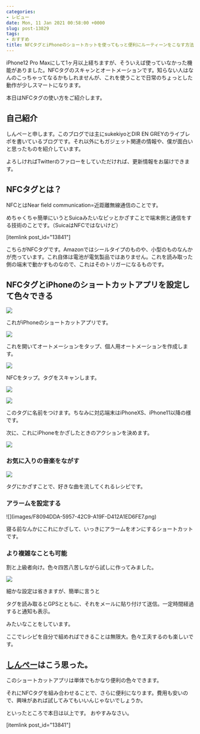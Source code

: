 ```yaml
---
categories:
- レビュー
date: Mon, 11 Jan 2021 00:58:00 +0000
slug: post-13829
tags:
- おすすめ
title: NFCタグとiPhoneのショートカットを使ってもっと便利にルーティーンをこなす方法
---
```


iPhone12 Pro Maxにして1ヶ月以上経ちますが、そういえば使っていなかった機能がありました。NFCタグのスキャンとオートメーションです。知らない人はなんのこっちゃってなるかもしれませんが、これを使うことで日常のちょっとした動作が少しスマートになります。

本日はNFCタグの使い方をご紹介します。

<h2>自己紹介</h2>
しんぺーと申します。このブログでは主にsukekiyoとDIR EN GREYのライブレポを書いているブログです。それ以外にもガジェット関連の情報や、僕が面白いと思ったものを紹介しています。

よろしければTwitterのファローをしていただければ、更新情報をお届けできます。


<h2>NFCタグとは？</h2>
NFCとはNear field communication=近距離無線通信のことです。

めちゃくちゃ簡単にいうとSuicaみたいなピッとかざすことで端末側と通信をする技術のことです。（SuicaはNFCではないけど）

[itemlink post_id="13841"]


こちらがNFCタグです。Amazonではシールタイプのものや、小型のものなんかが売っています。これ自体は電池が電気製品ではありません。これを読み取った側の端末で動かすものなので、これはそのトリガーになるものです。

<h2>NFCタグとiPhoneのショートカットアプリを設定して色々できる</h2>

![](images/C8003CBC-17A9-4621-82B2-DD1C8E226848.jpeg)

これがiPhoneのショートカットアプリです。

![](images/1C032C13-0CB9-43D9-963D-E768FDF2C4EA.png)

これを開いてオートメーションをタップ、個人用オートメーションを作成します。

![](images/6CE2E403-B6C9-4FF2-A20C-465A4F41C428.png)

NFCをタップ。タグをスキャンします。

![](images/A5DBB86F-BBE3-4668-BC96-82EE961AC314.png)

![](images/68844391-AAD6-4483-879F-3EF558E8DA8E.png)

このタグに名前をつけます。ちなみに対応端末はiPhoneXS、iPhone11以降の様です。


次に、これにiPhoneをかざしたときのアクションを決めます。

![](images/0183A623-9C33-48DD-8C0B-EBC7874F2D30.png)


<h3>お気に入りの音楽をながす</h3>

![](images/34581EF5-00A6-48F4-8BDE-6E59B913ED37.png)

タグにかざすことで、好きな曲を流してくれるレシピです。


<h3>アラームを設定する</h3>
![](images/F8094DDA-5957-42C9-A19F-D412A1ED6FE7.png)

寝る前なんかにこれにかざして、いっきにアラームをオンにするショートカットです。

<h3>より複雑なことも可能</h3>
割と上級者向け。色々四苦八苦しながら試しに作ってみました。

![](images/5B4F5DE2-CD27-4DEE-B069-8BAEAC9DFDB0.png)

細かな設定は省きますが、簡単に言うと

タグを読み取るとGPSとともに、それをメールに貼り付けて送信。一定時間経過すると通知も表示。

みたいなことをしています。

ここでレシピを自分で組めればできることは無限大。色々工夫するのも楽しいです。


<h2><a href="https://twitter.com/s_s_p_y">しんぺー</a>はこう思った。</h2>
このショートカットアプリは単体でもかなり便利の色々できます。

それにNFCタグを組み合わせることで、さらに便利になります。費用も安いので、興味があれば試してみてもいいんじゃないでしょうか。

といったところで本日は以上です。
おやすみなさい。

[itemlink post_id="13841"]